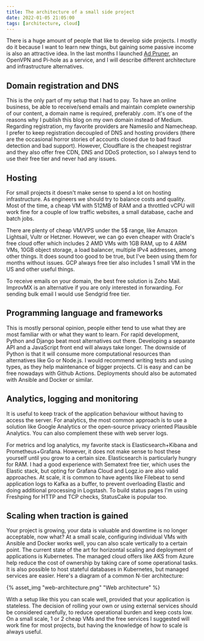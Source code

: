 ```yaml
---
title: The architecture of a small side project
date: 2022-01-05 21:05:00
tags: [architecture, cloud]
---
```


There is a huge amount of people that like to develop side projects. I mostly do it because I want to learn new things, but gaining some passive income is also an attractive idea. In the last months I launched [Ad Pruner](https://www.producthunt.com/posts/ad-pruner), an OpenVPN and Pi-hole as a service, and I will describe different architecture and infrastructure alternatives.

## Domain registration and DNS

This is the only part of my setup that I had to pay. To have an online business, be able to receive/send emails and maintain complete ownership of our content, a domain name is required, preferably .com. It's one of the reasons why I publish this blog on my own domain instead of Medium. Regarding registration, my favorite providers are Namesilo and Namecheap. I prefer to keep registration decoupled of DNS and hosting providers (there are the occasional horror stories of accounts closed due to bad fraud detection and bad support). However, Cloudflare is the cheapest registrar and they also offer free CDN, DNS and DDoS protection, so I always tend to use their free tier and never had any issues.

## Hosting

For small projects it doesn't make sense to spend a lot on hosting infrastructure. As engineers we should try to balance costs and quality. Most of the time, a cheap VM with 512MB of RAM and a throttled vCPU will work fine for a couple of low traffic websites, a small database, cache and batch jobs.

There are plenty of cheap VM/VPS under the 5$ range, like Amazon Lightsail, Vultr or Hetzner. However, we can go even cheaper with Oracle's free cloud offer which includes 2 AMD VMs with 1GB RAM, up to 4 ARM VMs, 10GB object storage, a load balancer, multiple IPv4 addresses, among other things. It does sound too good to be true, but I've been using them for months without issues. GCP always free tier also includes 1 small VM in the US and other useful things.

To receive emails on your domain, the best free solution is Zoho Mail. ImprovMX is an alternative if you are only interested in forwarding. For sending bulk email I would use Sendgrid free tier.

## Programming language and frameworks

This is mostly personal opinion, people either tend to use what they are most familiar with or what they want to learn. For rapid development, Python and Django beat most alternatives out there. Developing a separate API and a JavaScript front end will always take longer. The downside of Python is that it will consume more computational resources than alternatives like Go or Node.js. I would recommend writing tests and using types, as they help maintenance of bigger projects. CI is easy and can be free nowadays with Github Actions. Deployments should also be automated with Ansible and Docker or similar.

## Analytics, logging and monitoring

It is useful to keep track of the application behaviour without having to access the server. For analytics, the most common approach is to use a solution like Google Analytics or the open-source privacy oriented Plausible Analytics. You can also complement these with web server logs.

For metrics and log analytics, my favorite stack is Elasticsearch+Kibana and Prometheus+Grafana. However, it does not make sense to host these yourself until you grow to a certain size. Elasticsearch is particularly hungry for RAM. I had a good experience with Sematext free tier, which uses the Elastic stack, but opting for Grafana Cloud and Logz.io are also valid approaches. At scale, it is common to have agents like Filebeat to send application logs to Kafka as a buffer, to prevent overloading Elastic and doing additional processing in Logstash. To build status pages I'm using Freshping for HTTP and TCP checks, StatusCake is popular too.

## Scaling when traction is gained

Your project is growing, your data is valuable and downtime is no longer acceptable, now what? At a small scale, configuring individual VMs with Ansible and Docker works well, you can also scale vertically to a certain point. The current state of the art for horizontal scaling and deployment of applications is Kubernetes. The managed cloud offers like AKS from Azure help reduce the cost of ownership by taking care of some operational tasks. It is also possible to host stateful databases in Kubernetes, but managed services are easier. Here's a diagram of a common N-tier architecture:

{% asset_img "web-architecture.png" "Web architecture" %}

With a setup like this you can scale well, provided that your application is stateless. The decision of rolling your own or using external services should be considered carefully, to reduce operational burden and keep costs low. On a small scale, 1 or 2 cheap VMs and the free services I suggested will work fine for most projects, but having the knowledge of how to scale is always useful.
